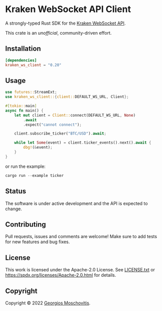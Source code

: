 # Kraken WebSocket API Client

A strongly-typed Rust SDK for the [Kraken WebSocket API](https://docs.kraken.com/websockets-v2).

This crate is an _unofficial_, community-driven effort.

## Installation

```toml
[dependencies]
kraken_ws_client = "0.20"
```

## Usage

```rs
use futures::StreamExt;
use kraken_ws_client::{client::DEFAULT_WS_URL, Client};

#[tokio::main]
async fn main() {
    let mut client = Client::connect(DEFAULT_WS_URL, None)
        .await
        .expect("cannot connect");

    client.subscribe_ticker("BTC/USD").await;

    while let Some(event) = client.ticker_events().next().await {
        dbg!(&event);
    }
}
```

or run the example:

```rs
cargo run --example ticker
```

## Status

The software is under active development and the API is expected to change.

## Contributing

Pull requests, issues and comments are welcome! Make sure to add tests for new features and bug fixes.

## License

This work is licensed under the Apache-2.0 License. See [LICENSE.txt](LICENSE.txt) or <https://spdx.org/licenses/Apache-2.0.html> for details.

## Copyright

Copyright © 2022 [Georgios Moschovitis](https://gmosx.ninja).